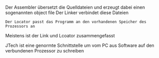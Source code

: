


Der Assembler übersetzt die Quelldateien und erzeugt dabei einen sogenannten object file 
Der Linker verbindet diese Dateien

	Der Locator passt das Programm an den vorhandenen Speicher des Prozessors an 

Meistens ist der Link und Lcoator zusammengefasst 

JTech ist eine genormte Schnittstelle um vom PC aus Software auf den verbundenen Prozessor zu schreiben 

